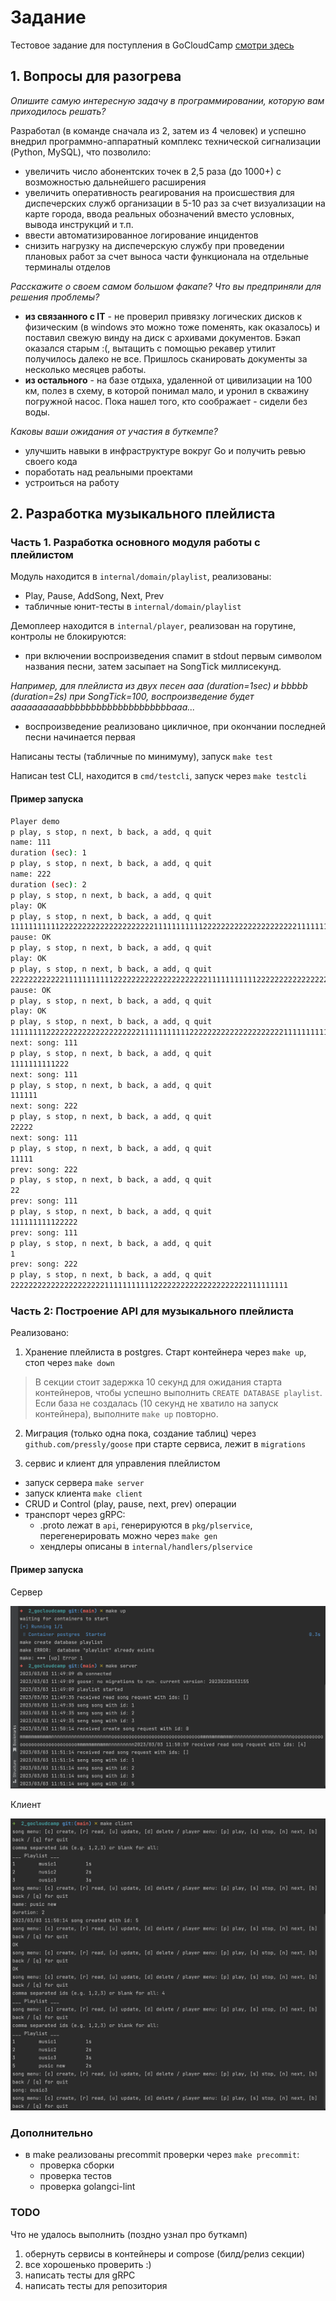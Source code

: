 # Задание

Тестовое задание для поступления в GoCloudCamp [смотри здесь](TASK.md)


## 1. Вопросы для разогрева

_Опишите самую интересную задачу в программировании, которую вам приходилось решать?_

Разработал (в команде сначала из 2, затем из 4 человек) и успешно внедрил программно-аппаратный комплекс технической сигнализации (Python, MySQL), что позволило:
- увеличить число абонентских точек в 2,5 раза (до 1000+) с возможностью дальнейшего расширения
- увеличить оперативность реагирования на происшествия для диспечерских служб организации в 5-10 раз за счет визуализации на карте города, ввода реальных обозначений вместо условных, вывода инструкций и т.п.
- ввести автоматизированное логирование инцидентов
- снизить нагрузку на диспечерскую службу при проведении плановых работ за счет выноса части функционала на отдельные терминалы отделов

_Расскажите о своем самом большом факапе? Что вы предприняли для решения проблемы?_

- **из связанного с IT** - не проверил привязку логических дисков к физическим (в windows это можно тоже поменять, как оказалось) и поставил свежую винду на диск с архивами документов. Бэкап оказался старым :(, вытащить с помощью рекавер утилит получилось далеко не все. Пришлось сканировать документы за несколько месяцев работы.
- **из остального** - на базе отдыха, удаленной от цивилизации на 100 км, полез в схему, в которой понимал мало, и уронил в скважину погружной насос. Пока нашел того, кто соображает - сидели без воды.

_Каковы ваши ожидания от участия в буткемпе?_

- улучшить навыки в инфраструктуре вокруг Go и получить ревью своего кода
- поработать над реальными проектами
- устроиться на работу

## 2. Разработка музыкального плейлиста

### Часть 1. Разработка основного модуля работы с плейлистом

Модуль находится в `internal/domain/playlist`, реализованы:

- Play, Pause, AddSong, Next, Prev
- табличные юнит-тесты в `internal/domain/playlist`

Демоплеер находится в `internal/player`, реализован на горутине, контролы не блокируются:

- при включении воспроизведения спамит в stdout первым символом названия песни, затем засыпает на SongTick миллисекунд. 

*Например, для плейлиста из двух песен aaa (duration=1sec) и bbbbb (duration=2s) при SongTick=100, воспроизведение будет aaaaaaaaaabbbbbbbbbbbbbbbbbbbbaaa...*

- воспроизведение реализовано цикличное, при окончании последней песни начинается первая

Написаны тесты (табличные по минимуму), запуск `make test`

Написан test CLI, находится в `cmd/testcli`, запуск через `make testcli`

#### Пример запуска

```bash
Player demo
p play, s stop, n next, b back, a add, q quit
name: 111
duration (sec): 1
p play, s stop, n next, b back, a add, q quit
name: 222
duration (sec): 2
p play, s stop, n next, b back, a add, q quit
play: OK
p play, s stop, n next, b back, a add, q quit
1111111111122222222222222222222211111111111222222222222222222222111111111112222222222222222222221111111111122222222222222222222211111111111222222222
pause: OK
p play, s stop, n next, b back, a add, q quit
play: OK
p play, s stop, n next, b back, a add, q quit
2222222222221111111111122222222222222222222211111111111222222222222222222222111
pause: OK
p play, s stop, n next, b back, a add, q quit
play: OK
p play, s stop, n next, b back, a add, q quit
11111111222222222222222222222111111111112222222222222222222221111111111122222222
next: song: 111
p play, s stop, n next, b back, a add, q quit
1111111111222
next: song: 111
p play, s stop, n next, b back, a add, q quit
111111
next: song: 222
p play, s stop, n next, b back, a add, q quit
22222
next: song: 111
p play, s stop, n next, b back, a add, q quit
11111
prev: song: 222
p play, s stop, n next, b back, a add, q quit
22
prev: song: 111
p play, s stop, n next, b back, a add, q quit
111111111122222
prev: song: 111
p play, s stop, n next, b back, a add, q quit
1
prev: song: 222
p play, s stop, n next, b back, a add, q quit
22222222222222222222211111111111222222222222222222222111111111
```

### Часть 2: Построение API для музыкального плейлиста

Реализовано:

1. Хранение плейлиста в postgres. Старт контейнера через `make up`, стоп через `make down`

> В секции стоит задержка 10 секунд для ожидания старта контейнеров, чтобы успешно выполнить `CREATE DATABASE playlist`.
> Если база не создалась (10 секунд не хватило на запуск контейнера), выполните `make up` повторно.

2. Миграция (только одна пока, создание таблиц) через `github.com/pressly/goose` при старте сервиса, лежит в `migrations` 

3. сервис и клиент для управления плейлистом

- запуск сервера `make server`
- запуск клиента `make client`
- CRUD и Control (play, pause, next, prev) операции
- транспорт через gRPC:
  - .proto лежат в `api`, генерируются в `pkg/plservice`, перегенерировать можно через `make gen`
  - хендлеры описаны в `internal/handlers/plservice`

#### Пример запуска

Сервер

![server](assets/server.png)

Клиент

![client](assets/client.png)

### Дополнительно

- в make реализованы precommit проверки через `make precommit`:
  - проверка сборки
  - проверка тестов
  - проверка golangci-lint

### ТОDO

Что не удалось выполнить (поздно узнал про буткамп)

1. обернуть сервисы в контейнеры и compose (билд/релиз секции)
2. все хорошенько проверить :)
3. написать тесты для gRPC
4. написать тесты для репозитория
